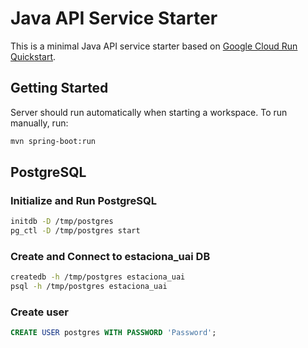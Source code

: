 # Java API Service Starter

This is a minimal Java API service starter based on [Google Cloud Run Quickstart](https://cloud.google.com/run/docs/quickstarts/build-and-deploy/deploy-java-service).

## Getting Started

Server should run automatically when starting a workspace. To run manually, run:
```sh
mvn spring-boot:run
```

## PostgreSQL

### Initialize and Run PostgreSQL
```sh
initdb -D /tmp/postgres
pg_ctl -D /tmp/postgres start
```

### Create and Connect to estaciona_uai DB
```sh
createdb -h /tmp/postgres estaciona_uai
psql -h /tmp/postgres estaciona_uai
```

### Create user
```sql
CREATE USER postgres WITH PASSWORD 'Password';
```